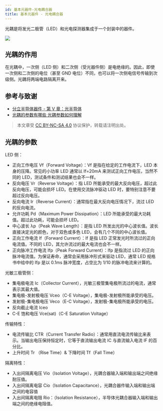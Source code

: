 ```yaml
---
id: 基本元器件-光电耦合器
title: 基本元器件 - 光电耦合器
---
```


光耦是将发光二极管（LED）和光电探测器集成于一个封装中的器件。

![](https://cos.wiki-power.com/img/20210725130317.png)

## 光耦的作用

在光耦中，一次侧（LED 侧）和二次侧（受光器件侧）是电绝缘的。因此，即使一次侧和二次侧的电位（甚至 GND 电位）不同，也可以将一次侧电信号传输到次级侧。光耦将两端电路隔离开来。

## 参考与致谢

- [分立半导体器件 - 第 Ⅴ 章：光半导体](https://toshiba-semicon-storage.com/cn/semiconductor/knowledge/e-learning/discrete.html#Chapter5)
- [光耦的参数有哪些 光耦参数如何理解](https://www.eefocus.com/e/483370)

 > 本文章受 [CC BY-NC-SA 4.0](https://creativecommons.org/licenses/by/4.0/deed.zh) 协议保护，转载请注明出处。

## 光耦的参数

LED 侧：

- 正向工作电压 Vf（Forward Voltage）：Vf 是指在给定的工作电流下，LED 本身的压降。常见的小功率 LED 通常以 If=20mA 来测试正向工作电压，当然不同的 LED，测试条件和测试结果也会不一样。
- 反向电压 Vr（Reverse Voltage）：指 LED 所能承受的最大反向电压，超过此反向电压，可能会损坏 LED。在使用交流脉冲驱动 LED 时，要特别注意不要超过反向电压。
- 反向电流 Ir（Reverse Current）：通常指在最大反向电压情况下，流过 LED 的反向电流。
- 允许功耗 Pd（Maximum Power Dissipation）：LED 所能承受的最大功耗值。超过此功耗，可能会损坏 LED。
- 中心波长 λp（Peak Wave Length）：是指 LED 所发出光的中心波长值。波长直接决定光的颜色，对于双色或多色 LED，会有几个不同的中心波长值。
- 正向工作电流 If（Forward Current）：If 是指 LED 正常发光时所流过的正向电流值。不同的 LED，其允许流过的最大电流也会不一样。
- 正向脉冲工作电流 Ifp（Peak Forward Current）：Ifp 是指流过 LED 的正向脉冲电流值。为保证寿命，通常会采用脉冲形式来驱动 LED，通常 LED 规格书中给中的 Ifp 是以 0.1ms 脉冲宽度，占空比为 1/10 的脉冲电流来计算的。

光敏三极管侧：

- 集电极电流 Ic（Collector Current），光敏三极管集电极所流过的电流，通常表示其最大值。
- 集电极-发射极电压 Vceo（C-E Voltage），集电极-发射极所能承受的电压。
- 发射极-集电极电压 Veco（E-C Voltage），发射极-集电极所能承受的电压。
- 反向截止电流 Iceo
- C-E 饱和电压 Vce(sat)（C-E Saturation Voltage）

传输特性：

- 电流传输比 CTR（Current Transfer Radio）：通常用直流电流传输比来表示。当输出电压保持恒定时，它等于直流输出电流 IC 与直流输入电流 IF 的百分比。
- 上升时间 Tr （Rise Time）& 下降时间 Tf（Fall Time）

隔离特性：

- 入出间隔离电压 Vio（Isolation Voltage），光耦合器输入端和输出端之间绝缘耐压值。
- 入出间隔离电容 Cio（Isolation Capacitance），光耦合器件输入端和输出端之间的电容值
- 入出间隔离电阻 Rio：（Isolation Resistance），半导体光耦合器输入端和输出端之间的绝缘电阻值。
